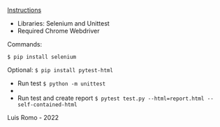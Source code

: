 [Instructions ](https://docs.google.com/document/d/17spNl5zlSgUob5A3ntoFYHKoYfQVZ3SABcnIlrTtBCw/edit)


- Libraries: Selenium and Unittest
- Required Chrome Webdriver

Commands:

``$ pip install selenium``

Optional:
``$ pip install pytest-html``

- Run test
``$ python -m unittest``
- 
- Run test and create report
``$ pytest test.py --html=report.html --self-contained-html``

Luis Romo - 2022
